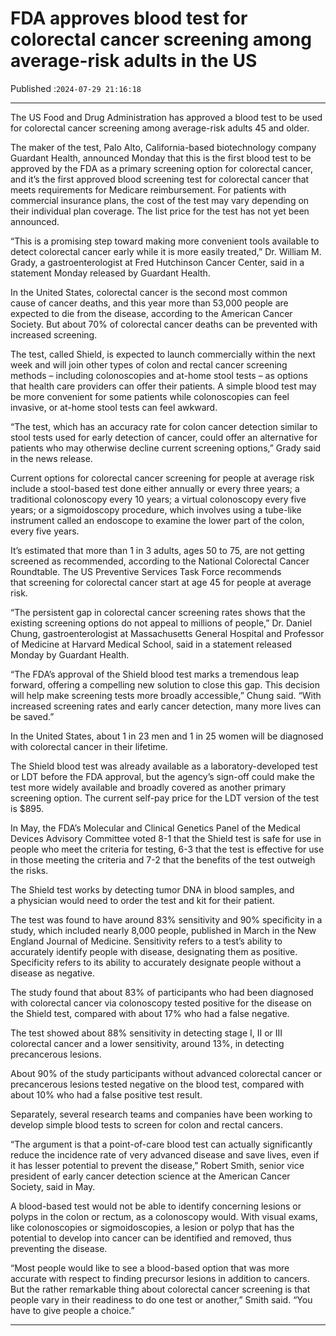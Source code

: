 # FDA approves blood test for colorectal cancer screening among average-risk adults in the US

Published :`2024-07-29 21:16:18`

---

The US Food and Drug Administration has approved a blood test to be used for colorectal cancer screening among average-risk adults 45 and older.

The maker of the test, Palo Alto, California-based biotechnology company Guardant Health, announced Monday that this is the first blood test to be approved by the FDA as a primary screening option for colorectal cancer, and it’s the first approved blood screening test for colorectal cancer that meets requirements for Medicare reimbursement. For patients with commercial insurance plans, the cost of the test may vary depending on their individual plan coverage. The list price for the test has not yet been announced.

“This is a promising step toward making more convenient tools available to detect colorectal cancer early while it is more easily treated,” Dr. William M. Grady, a gastroenterologist at Fred Hutchinson Cancer Center, said in a statement Monday released by Guardant Health.

In the United States, colorectal cancer is the second most common cause of cancer deaths, and this year more than 53,000 people are expected to die from the disease, according to the American Cancer Society. But about 70% of colorectal cancer deaths can be prevented with increased screening.

The test, called Shield, is expected to launch commercially within the next week and will join other types of colon and rectal cancer screening methods – including colonoscopies and at-home stool tests – as options that health care providers can offer their patients. A simple blood test may be more convenient for some patients while colonoscopies can feel invasive, or at-home stool tests can feel awkward.

“The test, which has an accuracy rate for colon cancer detection similar to stool tests used for early detection of cancer, could offer an alternative for patients who may otherwise decline current screening options,” Grady said in the news release.

Current options for colorectal cancer screening for people at average risk include a stool-based test done either annually or every three years; a traditional colonoscopy every 10 years; a virtual colonoscopy every five years; or a sigmoidoscopy procedure, which involves using a tube-like instrument called an endoscope to examine the lower part of the colon, every five years.

It’s estimated that more than 1 in 3 adults, ages 50 to 75, are not getting screened as recommended, according to the National Colorectal Cancer Roundtable. The US Preventive Services Task Force recommends that screening for colorectal cancer start at age 45 for people at average risk.

“The persistent gap in colorectal cancer screening rates shows that the existing screening options do not appeal to millions of people,” Dr. Daniel Chung, gastroenterologist at Massachusetts General Hospital and Professor of Medicine at Harvard Medical School, said in a statement released Monday by Guardant Health.

“The FDA’s approval of the Shield blood test marks a tremendous leap forward, offering a compelling new solution to close this gap. This decision will help make screening tests more broadly accessible,” Chung said. “With increased screening rates and early cancer detection, many more lives can be saved.”

In the United States, about 1 in 23 men and 1 in 25 women will be diagnosed with colorectal cancer in their lifetime.

The Shield blood test was already available as a laboratory-developed test or LDT before the FDA approval, but the agency’s sign-off could make the test more widely available and broadly covered as another primary screening option. The current self-pay price for the LDT version of the test is $895.

In May, the FDA’s Molecular and Clinical Genetics Panel of the Medical Devices Advisory Committee voted 8-1 that the Shield test is safe for use in people who meet the criteria for testing, 6-3 that the test is effective for use in those meeting the criteria and 7-2 that the benefits of the test outweigh the risks.

The Shield test works by detecting tumor DNA in blood samples, and a physician would need to order the test and kit for their patient.

The test was found to have around 83% sensitivity and 90% specificity in a study, which included nearly 8,000 people, published in March in the New England Journal of Medicine. Sensitivity refers to a test’s ability to accurately identify people with disease, designating them as positive. Specificity refers to its ability to accurately designate people without a disease as negative.

The study found that about 83% of participants who had been diagnosed with colorectal cancer via colonoscopy tested positive for the disease on the Shield test, compared with about 17% who had a false negative.

The test showed about 88% sensitivity in detecting stage I, II or III colorectal cancer and a lower sensitivity, around 13%, in detecting precancerous lesions.

About 90% of the study participants without advanced colorectal cancer or precancerous lesions tested negative on the blood test, compared with about 10% who had a false positive test result.

Separately, several research teams and companies have been working to develop simple blood tests to screen for colon and rectal cancers.

“The argument is that a point-of-care blood test can actually significantly reduce the incidence rate of very advanced disease and save lives, even if it has lesser potential to prevent the disease,” Robert Smith, senior vice president of early cancer detection science at the American Cancer Society, said in May.

A blood-based test would not be able to identify concerning lesions or polyps in the colon or rectum, as a colonoscopy would. With visual exams, like colonoscopies or sigmoidoscopies, a lesion or polyp that has the potential to develop into cancer can be identified and removed, thus preventing the disease.

“Most people would like to see a blood-based option that was more accurate with respect to finding precursor lesions in addition to cancers. But the rather remarkable thing about colorectal cancer screening is that people vary in their readiness to do one test or another,” Smith said. “You have to give people a choice.”

---

